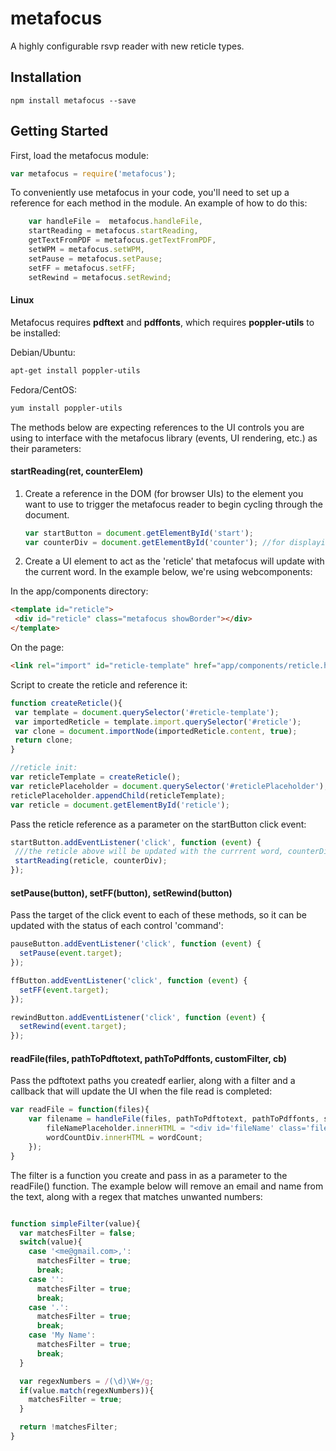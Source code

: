 metafocus
=========

A highly configurable rsvp reader with new reticle types.

## Installation

    npm install metafocus --save

## Getting Started

First, load the metafocus module:

```javascript
var metafocus = require('metafocus');
```

To conveniently use metafocus in your code, you'll need to set up a reference for each method in the module.  An example of how to do this:
```javascript
    var handleFile =  metafocus.handleFile,
    startReading = metafocus.startReading,
    getTextFromPDF = metafocus.getTextFromPDF,
    setWPM = metafocus.setWPM,
    setPause = metafocus.setPause;
    setFF = metafocus.setFF;
    setRewind = metafocus.setRewind;
```
#### Linux
Metafocus requires **pdftext** and **pdffonts**, which requires **poppler-utils** to be installed:

Debian/Ubuntu:
```bash
apt-get install poppler-utils
```

Fedora/CentOS:
```bash
yum install poppler-utils
```

The methods below are expecting references to the UI controls you are using to interface with the metafocus library (events, UI rendering, etc.) as their parameters:

#### startReading(ret, counterElem)

1. Create a reference in the DOM (for browser UIs) to the element you want to use to trigger the metafocus reader to begin cycling through the document.

    ```javascript 
    var startButton = document.getElementById('start'); 
    var counterDiv = document.getElementById('counter'); //for displaying the current word index
    ```

2. Create a UI element to act as the 'reticle' that metafocus will update with the current word.  In the example below, we're using webcomponents:

In the app/components directory:
   ```html
   <template id="reticle">
  	<div id="reticle" class="metafocus showBorder"></div>
   </template>
   ```
On the page:
   ```html
   <link rel="import" id="reticle-template" href="app/components/reticle.html">
   ```
Script to create the reticle and reference it:
   ```javascript
   function createReticle(){
    var template = document.querySelector('#reticle-template');
    var importedReticle = template.import.querySelector('#reticle');
    var clone = document.importNode(importedReticle.content, true);
    return clone;
   }

   //reticle init:
   var reticleTemplate = createReticle();
   var reticlePlaceholder = document.querySelector('#reticlePlaceholder');
   reticlePlaceholder.appendChild(reticleTemplate);
   var reticle = document.getElementById('reticle');
   ```
Pass the reticle reference as a parameter on the startButton click event:
   ```javascript
   startButton.addEventListener('click', function (event) {
    ///the reticle above will be updated with the currrent word, counterDiv is passed in so it can be updated with the index of the current word:
    startReading(reticle, counterDiv);
   });
   ```

#### setPause(button), setFF(button), setRewind(button)

Pass the target of the click event to each of these methods, so it can be updated with the status of each control 'command': 
```javascript
pauseButton.addEventListener('click', function (event) {
  setPause(event.target);
});

ffButton.addEventListener('click', function (event) {
  setFF(event.target);
});

rewindButton.addEventListener('click', function (event) {
  setRewind(event.target);
});
```

#### readFile(files, pathToPdftotext, pathToPdffonts, customFilter, cb)
Pass the pdftotext paths you createdf earlier, along with a filter and a callback that will update the UI when the file read is completed:

```javascript
var readFile = function(files){
    var filename = handleFile(files, pathToPdftotext, pathToPdffonts, simpleFilter, function(filename, wordCount){
        fileNamePlaceholder.innerHTML = "<div id='fileName' class='fileUpload showBorder'>" + filename + "</div>";
        wordCountDiv.innerHTML = wordCount;
    });
}
```
The filter is a function you create and pass in as a parameter to the readFile() function.  The example below will remove an email and name from the text, along with a regex that matches unwanted numbers:

```javascript

function simpleFilter(value){
  var matchesFilter = false;
  switch(value){
    case '<me@gmail.com>,':
      matchesFilter = true;
      break;
    case '':
      matchesFilter = true;
      break;
    case '.':
      matchesFilter = true;
      break;
    case 'My Name':
      matchesFilter = true;
      break;
  }

  var regexNumbers = /(\d)\W+/g;
  if(value.match(regexNumbers)){
    matchesFilter = true;
  }

  return !matchesFilter;
}
